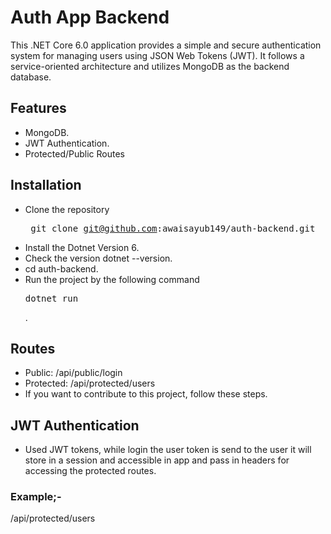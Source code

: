 # Auth App Backend

This .NET Core 6.0 application provides a simple and secure authentication system for managing users 
using JSON Web Tokens (JWT). It follows a service-oriented architecture and utilizes MongoDB 
as the backend database.

## Features
* MongoDB.
* JWT Authentication.
* Protected/Public Routes
    
## Installation
* Clone the repository <pre> git clone git@github.com:awaisayub149/auth-backend.git </pre>
* Install the Dotnet Version 6.
* Check the version dotnet --version.
* cd auth-backend.
* Run the project by the following command <pre>dotnet run</pre>.

## Routes
* Public: /api/public/login
* Protected: /api/protected/users
* If you want to contribute to this project, follow these steps.

## JWT Authentication
* Used JWT tokens, while login the user token is send to the user it will store in a session and accessible in app and pass in headers for accessing the protected routes.

### Example;-
/api/protected/users
